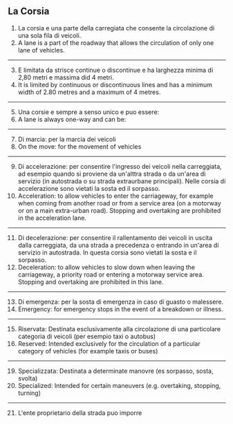 ## La Corsia

1. La corsia e una parte della carregiata che consente la circolazione di una sola fila di veicoli.
2. A lane is a part of the roadway that allows the circulation of only one lane of vehicles.
---
3. E limitata da strisce continue o discontinue e ha larghezza minima di 2,80 metri e massima did 4 metri.
4. It is limited by continuous or discontinuous lines and has a minimum width of 2.80 metres and a maximum of 4 metres.
---
5. Una corsie e sempre a senso unico e puo essere:
6. A lane is always one-way and can be:
---
7. Di marcia: per la marcia dei veicoli
8. On the move: for the movement of vehicles
---
9. Di accelerazione: per consentire l'ingresso dei veicoli nella carreggiata, ad esempio quando si proviene da un'alttra strada o da un'area di servizio (in autostrada o su strada extraurbane principali). Nelle corsia di accelerazione sono vietati la sosta ed il sorpasso.
10. Acceleration: to allow vehicles to enter the carriageway, for example when coming from another road or from a service area (on a motorway or on a main extra-urban road). Stopping and overtaking are prohibited in the acceleration lane.
---
11. Di decelerazione: per consentire il rallentamento dei veicoli in uscita dalla carreggiata, da una strada a precedenza o entrando in un'area di servizio in autostrada. In questa corsia sono vietati la sosta e il sorpasso.
12. Deceleration: to allow vehicles to slow down when leaving the carriageway, a priority road or entering a motorway service area. Stopping and overtaking are prohibited in this lane.
---
13. Di emergenza: per la sosta di emergenza in caso di guasto o malessere.
14. Emergency: for emergency stops in the event of a breakdown or illness.
---
15. Riservata: Destinata esclusivamente alla circolazione di una particolare categoria di veicoli (per esempio taxi o autobus)
16. Reserved: Intended exclusively for the circulation of a particular category of vehicles (for example taxis or buses)
---
19. Specializzata: Destinata a determinate manovre (es sorpasso, sosta, svolta)
20. Specialized: Intended for certain maneuvers (e.g. overtaking, stopping, turning)
---
21. L'ente proprietario della strada puo imporre
